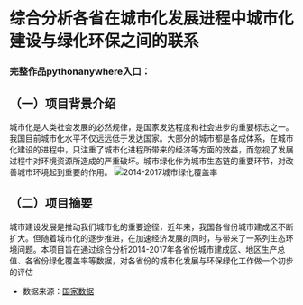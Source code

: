 # 综合分析各省在城市化发展进程中城市化建设与绿化环保之间的联系
### 完整作品pythonanywhere入口：

## （一）项目背景介绍
城市化是人类社会发展的必然规律，是国家发达程度和社会进步的重要标志之一。我国目前城市化水平不仅远远低于发达国家。大部分的城市都是各成体系，在城市化建设的进程中，只注重了城市化进程所带来的经济等方面的效益，而忽视了发展过程中对环境资源所造成的严重破坏。城市绿化作为城市生态链的重要环节，对改善城市环境起到重要的作用。
![2014-2017城市绿化覆盖率](https://upload-images.jianshu.io/upload_images/9455351-37eb7b74235947b4.png?imageMogr2/auto-orient/strip%7CimageView2/2/w/1240)


## （二）项目摘要
城市建设发展是推动我们城市化的重要途径，近年来，我国各省份城市建成区不断扩大。但随着城市化的逐步推进，在加速经济发展的同时，与带来了一系列生态环境问题。本项目旨在通过综合分析2014-2017年各省份城市建成区、地区生产总值、各省份绿化覆盖率等数据，对各省份的城市化发展与环保绿化工作做一个初步的评估

* 数据来源：[国家数据](http://data.stats.gov.cn/)

